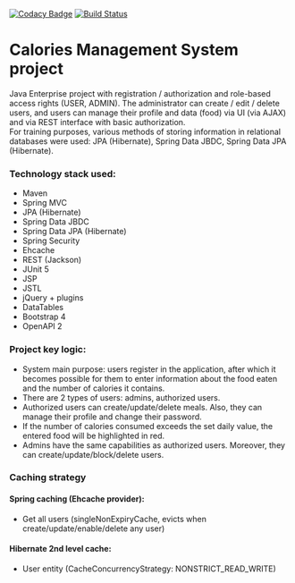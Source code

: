 [![Codacy Badge](https://app.codacy.com/project/badge/Grade/a806d20000d6447a855258744dd00dae)](https://www.codacy.com/gh/ishlyakhtenkov/caloriesmanagement/dashboard)
[![Build Status](https://api.travis-ci.com/ishlyakhtenkov/caloriesmanagement.svg?branch=master)](https://travis-ci.com//ishlyakhtenkov/caloriesmanagement)

Calories Management System project 
=================================

Java Enterprise project with registration / authorization and role-based access rights (USER, ADMIN). The administrator can create / edit / delete users, and users can manage their profile and data (food) via UI (via AJAX) and via REST interface with basic authorization.  
For training purposes, various methods of storing information in relational databases were used: JPA (Hibernate), Spring Data JBDC, Spring Data JPA (Hibernate). 

### Technology stack used: 
* Maven
* Spring MVC
* JPA (Hibernate)
* Spring Data JBDC
* Spring Data JPA (Hibernate)
* Spring Security
* Ehcache
* REST (Jackson)
* JUnit 5
* JSP
* JSTL
* jQuery + plugins
* DataTables
* Bootstrap 4
* OpenAPI 2

### Project key logic:
* System main purpose: users register in the application, after which it becomes possible for them to enter information about the food eaten and the number of calories it contains.
* There are 2 types of users: admins, authorized users.
* Authorized users can create/update/delete meals. Also, they can manage their profile and change their password.
* If the number of calories consumed exceeds the set daily value, the entered food will be highlighted in red.
* Admins have the same capabilities as authorized users. Moreover, they can create/update/block/delete users.

### Caching strategy
#### Spring caching (Ehcache provider):
- Get all users (singleNonExpiryCache, evicts when create/update/enable/delete any user)

#### Hibernate 2nd level cache:
- User entity (CacheConcurrencyStrategy: NONSTRICT_READ_WRITE)
